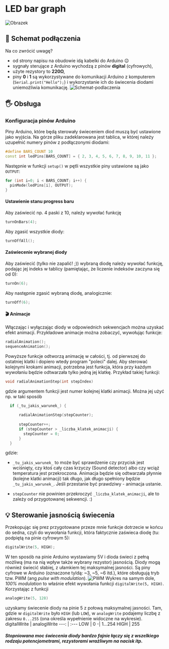 # LED bar graph
![Obrazek](http://www.hobbytronics.co.uk/image/cache/data/misc/led-bargraph-10-500x500.jpg)


## 🔌 Schemat podłączenia
Na co zwrócić uwagę?
- od strony napisu na obudowie idą kabelki do Arduino 😉
- sygnały sterujące z Arduino wychodzą z pinów **digital** (cyfrowych), 
- użyte rezystory to **220Ω**, 
- piny **0** i **1** są wykorzystywane do komunikacji Arduino z komputerem (`Serial.print("Hello");`) i wykorzystanie ich do świecenia diodami uniemożliwia komunikację.
![Schemat-podlaczenia](http://awidera.idl.pl/schema_bb.png)

## 🖐️ Obsługa
### Konfiguracja pinów Arduino
Piny Arduino, które będą sterowały świeceniem diod muszą być ustawione jako wyjścia. 
Na górze pliku zadeklarowana jest tablica, w której należy uzupełnić numery pinów z podłączonymi diodami: 
``` C++ 
#define BARS_COUNT 10
const int ledPins[BARS_COUNT] = { 2, 3, 4, 5, 6, 7, 8, 9, 10, 11 };
```
Następnie w funkcji `setup()` w pętli wszystkie piny ustawione są jako `OUTPUT`: 
``` C++
for (int i=0; i < BARS_COUNT; i++) {
  pinMode(ledPins[i], OUTPUT); 
}
```


#### Ustawienie stanu progress baru
Aby zaświecić np. 4 paski z 10, należy wywołać funkcję
``` C++ 
turnOnBars(4); 
```
Aby zgasić wszystkie diody: 
``` C++ 
turnOffAll();
```

#### Zaświecenie wybranej diody
Aby zaświecić (tylko nie zapalić! ;)) wybraną diodę należy wywołać funkcję, podając jej indeks w tablicy (pamiętając, że liczenie indeksów zaczyna się od 0): 
``` C++ 
turnOn(6);
```
Aby następnie zgasić wybraną diodę, analogicznie: 
``` C++ 
turnOff(6);
```

#### 🎬 Animacje
Włączając i wyłączając diody w odpowiednich sekwencjach można uzyskać efekt animacji. Przykładowe animacje można zobaczyć, wywołując funkcje: 
``` C++ 
radialAnimation();
sequenceAnimation();
```
Powyższe funkcje odtworzą animację w całości, tj. od pierwszej do ostatniej klatki i dopiero wtedy program "poleci" dalej. Aby sterować kolejnymi krokami animacji, potrzebna jest funkcja, która przy każdym wywołaniu będzie odtwarzała tylko jedną jej klatkę. Przykład takiej funkcji: 
``` C++ 
void radialAnimationStep(int stepIndex)
```
gdzie argumentem funkcji jest numer kolejnej klatki animacji. 
Można jej użyć np. w taki sposób
``` C++
  if (_tu_jakis_warunek_) {
    
      radialAnimationStep(stepCounter);
    
      stepCounter++; 
      if (stepCounter > _liczba_klatek_animacji) {
        stepCounter = 0;
      }
  }
```
gdzie:
- `_tu_jakis_warunek_` to może być sprawdzenie czy przycisk jest wciśnięty, czy ktoś cały czas krzyczy (Sound detector) albo czy wciąż temperatura jest przekroczona. 
Animacja będzie się odtwarzała płynnie (kolejne klatki animacji) tak długo, jak długo spełniony będzie `_tu_jakis_warunek_`. Jeśli przestanie być prawdziwy - animacja ustanie. 

- `stepCounter` nie powinien przekroczyć `_liczba_klatek_animacji`, ale to zależy od przygotowanej sekwencji. :) 

## 💡 Sterowanie jasnością świecenia
Przekopując się prez przygotowane przeze mnie funkcje dotrzecie w końcu do sedna, czyli do wywołania funkcji, która faktycznie zaświeca diodę (tu: podpiętą na pinie cyfrowym 5): 
``` C++ 
digitalWrite(5, HIGH); 
```
W ten sposób na pinie Arduino wystawiamy 5V i dioda świeci z pełną możliwą (ma na nią wpływ także wybrany rezystor) jasnością. 
Diody mogą również świecić słabiej, z ułamkiem tej maksymalnej jasności. Są piny cyfrowe w Arduino (oznaczone tyldą: ~3, ~5, ~6 itd.), które obsługują tryb tzw. PWM (ang *pulse with modulation*). 
![PWM](https://qph.ec.quoracdn.net/main-qimg-e2d124568f8486e50c681eab5e6ed69a)
Wykres na samym dole, *100% modulation* to właśnie efekt wywołania funkcji `digitalWrite(5, HIGH)`. 
Korzystając z funkcji 
``` C++
analogWrite(5, 128)
```
uzyskamy świecenie diody na pinie 5 z połową maksymalnej jasności. Tam, gdzie w `digitalWrite` było `HIGH` (lub `LOW`), w `analogWrite` podajemy liczbę z zakresu `0...255` (ona określa wypełnienie widoczne na wykresie). 
digitalWrite | analogWrite
---: | :---
LOW | 0
-| 1...254
HIGH | 255

##### Stopniowana moc świecenia diody bardzo fajnie łączy się z wszelkiego rodzaju potencjometrami, rezystorami wrażliwym na nacisk itp. 

